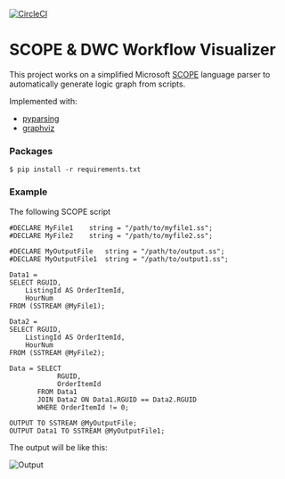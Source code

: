 [![CircleCI](https://circleci.com/gh/pppk520/scope_workflow_visualizer.svg?style=svg)](https://circleci.com/gh/pppk520/scope_workflow_visualizer)

# SCOPE & DWC Workflow Visualizer 
This project works on a simplified Microsoft [SCOPE](http://www.vldb.org/pvldb/1/1454166.pdf) language parser to automatically generate logic graph from scripts. 

Implemented with:
* [pyparsing](http://infohost.nmt.edu/tcc/help/pubs/pyparsing/web/index.html)
* [graphviz](https://www.graphviz.org/)

### Packages
```
$ pip install -r requirements.txt
```

### Example
The following SCOPE script 

```scope
#DECLARE MyFile1	string = "/path/to/myfile1.ss";
#DECLARE MyFile2	string = "/path/to/myfile2.ss";

#DECLARE MyOutputFile	string = "/path/to/output.ss";
#DECLARE MyOutputFile1	string = "/path/to/output1.ss";

Data1 =
SELECT RGUID,
    ListingId AS OrderItemId,
	HourNum
FROM (SSTREAM @MyFile1);

Data2 =
SELECT RGUID,
    ListingId AS OrderItemId,
	HourNum
FROM (SSTREAM @MyFile2);

Data = SELECT
            RGUID,
            OrderItemId
       FROM Data1
       JOIN Data2 ON Data1.RGUID == Data2.RGUID
       WHERE OrderItemId != 0;

OUTPUT TO SSTREAM @MyOutputFile;
OUTPUT Data1 TO SSTREAM @MyOutputFile1;

``` 
 
The output will be like this: 
 
![Output](https://user-images.githubusercontent.com/6903521/44243157-289ede00-a200-11e8-8af1-379c2871cdc1.png)


